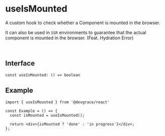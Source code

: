# useIsMounted
A custom hook to check whether a Component is mounted in the browser. 

It can also be used in `SSR` environments to guarantee that the actual component is mounted in the browser. (Feat. Hydration Error)

<br />

## Interface
```tsx
const useIsMounted: () => boolean
```

## Example

```tsx
import { useIsMounted } from '@devgrace/react'

const Example = () => {
  const isMounted = useIsMounted();

  return <div>{isMounted ? 'done' : 'in progress'}</div>;
};
```